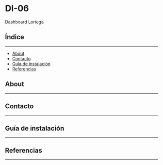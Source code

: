 # DI-06
Dashboard Lortega

## Índice
---
- [About](#About)
- [Contacto](#Contacto)
- [Guía de instalación](#guía-de-instalación)
- [Referencias](#Referencias)

## About
---
## Contacto
---

## Guía de instalación
---

## Referencias
---
